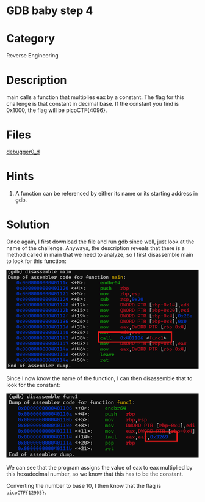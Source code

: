 # GDB baby step 4
# Category
Reverse Engineering
# Description
main calls a function that multiplies eax by a constant. The flag for this challenge is that constant in decimal base. If the constant you find is 0x1000, the flag will be picoCTF{4096}.
# Files
[debugger0_d](debugger0_d)
# Hints
1. A function can be referenced by either its name or its starting address in gdb.
# Solution
Once again, I first download the file and run gdb since well, just look at the name of the challenge. Anyways, the description reveals that there is a method called in main that we need to analyze, so I first disassemble main to look for this function:

![alt text](image.png)

Since I now know the name of the function, I can then disassemble that to look for the constant:

![alt text](image-1.png)

We can see that the program assigns the value of eax to eax multiplied by this hexadecimal number, so we know that this has to be the constant.

Converting the number to base 10, I then know that the flag is `picoCTF{12905}`.